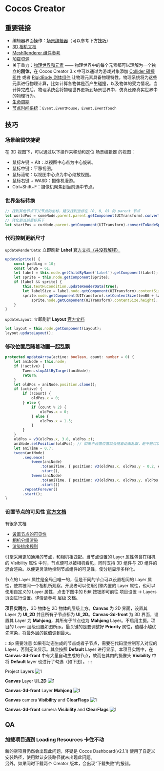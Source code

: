# Cocos Creator

## 重要链接

- 编辑器界面操作：[场景编辑器](https://docs.cocos.com/creator/3.4/manual/zh/editor/scene/)（可以参考下方[技巧](#场景编辑快捷键)）
- [3D 相机文档](https://docs.cocos.com/creator/3.4/manual/zh/editor/components/camera-component.html)
- [MeshRenderer 组件参考](https://docs.cocos.com/creator/3.4/manual/zh/engine/renderable/model-component.html)
- [加载资源](https://docs.cocos.com/creator/3.4/manual/zh/asset/dynamic-load-resources.html)
- 关于重力：[物理世界和元素](https://docs.cocos.com/creator/3.4/manual/zh/physics/physics.html#%E7%89%A9%E7%90%86%E4%B8%96%E7%95%8C%E5%92%8C%E5%85%83%E7%B4%A0) —— 物理世界中的每个元素都可以理解为一个独立的**刚体**，在 Cocos Creator 3.x 中可以通过为游戏对象添加 [Collider 碰撞组件](https://docs.cocos.com/creator/3.4/manual/zh/physics/physics-collider.html) 或者 [RigidBody 刚体组件](https://docs.cocos.com/creator/3.4/manual/zh/physics/physics-rigidbody.html) 让物理元素具备物理特性。物理系统将为这些元素进行物理计算，比如计算各物体是否产生碰撞，以及物体的受力情况。当计算完成后，物理系统会将物理世界更新到场景世界中，仿真还原真实世界中的物理行为。
- [生命周期](https://docs.cocos.com/creator/3.4/manual/zh/scripting/life-cycle-callbacks.html)
- [节点时间系统](https://docs.cocos.com/creator/3.4/manual/zh/engine/event/event-node.html)：`Event.EventMouse`，`Event.EventTouch`

## 技巧

### 场景编辑快捷键

在 3D 视图下，可以通过以下操作来移动和定位 场景编辑器 的视图：

- 鼠标左键 + Alt：以视图中心点为中心旋转。
- 鼠标中键：平移视图。
- 鼠标滚轮：以视图中心点为中心缩放视图。
- 鼠标右键 + WASD：摄像机漫游。
- Ctrl+Shift+F：摄像机聚焦到当前选中节点。

### 世界坐标转换

```ts
// 找到其他节点下父节点的坐标，建议找到坐标在 (0, 0, 0) 的 parent 节点
let worldPos = someNode.parent.parent.getComponent(UITransform).convertToWorldSpaceAR(someNode.position);
// 转化到当前坐标系下
let startPos = curNode.parent.getComponent(UITransform).convertToNodeSpaceAR(worldPos);
```

### 代码控制更新尺寸

`updateRenderData`: 立即刷新 **Label** <Badge type="info">[官方文档（并没有解释）](https://docs.cocos.com/creator/3.4/api/zh/ui/Class/Label?id=updaterenderdata)</Badge>

```ts
updateSprite() {
    const padding = 10;
    const lenBG = 61;
    let label = this.node.getChildByName('Label').getComponent(Label);
    let sprite = this.node.getComponent(Sprite);
    if (label && sprite) {
        this.textHuCondition.updateRenderData(true);
        let labelSize = label.node.getComponent(UITransform).contentSize;
        sprite.node.getComponent(UITransform).setContentSize(lenBG + labelSize.width + padding * 2,
            sprite.node.getComponent(UITransform).contentSize.height);
    }
}
```

`updateLayout`: 立即刷新 **Layout** <Badge type="info">[官方文档](https://docs.cocos.com/creator/3.4/api/zh/ui/Class/Layout?id=updatelayout)</Badge>

```ts
let layout = this.node.getComponent(Layout);
layout.updateLayout();
```

### 修改位置后随着动画一起乱飘

```ts
protected updateArrow(active: boolean, count: number = 0) {        
    let aniNode = this.node;
    if (!active) {
        Tween.stopAllByTarget(aniNode);
        return;
    }
    let oldPos = aniNode.position.clone();
    if (active) {
        if (!count) {
            oldPos.x = 0;
        } else {
            if (count % 2) {
                oldPos.x = 0;
            } else {
                oldPos.x = 1.5;
            }
        }
    }
    oldPos = v3(oldPos.x, 3.8, oldPos.z);
    aniNode.setPosition(oldPos); // 如果不设置位置就会随着动画乱飘，是不是可以当作其他需求的 feature？
    let aniTime = 0.7;
    tween(aniNode)
        .sequence(
            tween(aniNode)
                .to(aniTime, { position: v3(oldPos.x, oldPos.y - 0.2, oldPos.z), scale: v3(0.9, 0.9, 0.9) })
                .start(),
            tween(aniNode)
                .to(aniTime, { position: v3(oldPos.x, oldPos.y, oldPos.z), scale: v3(1, 1, 1) })
                .start())
        .repeatForever()
        .start();
}            
```

### 设置节点的可见性     <Badge type="info">[官方文档](https://docs.cocos.com/creator/3.4/manual/zh/concepts/scene/node-component.html#%E8%AE%BE%E7%BD%AE%E8%8A%82%E7%82%B9%E7%9A%84%E5%8F%AF%E8%A7%81%E6%80%A7)</Badge>

有很多文档

- [设置节点的可见性](https://docs.cocos.com/creator/3.4/manual/zh/concepts/scene/node-component.html#%E8%AE%BE%E7%BD%AE%E8%8A%82%E7%82%B9%E7%9A%84%E5%8F%AF%E8%A7%81%E6%80%A7)
- [相机分组渲染](https://docs.cocos.com/creator/3.4/manual/zh/editor/components/camera-component.html#%E7%9B%B8%E6%9C%BA%E5%88%86%E7%BB%84%E6%B8%B2%E6%9F%93)
- [渲染排序规则](https://docs.cocos.com/creator/3.4/manual/zh/ui-system/components/engine/priority.html#%E6%B3%A8%E6%84%8F%E4%BA%8B%E9%A1%B9)

引擎采用更加通用的节点，和相机相匹配。当节点设置的 Layer 属性包含在相机的 Visibility 属性 中时，节点便可以被相机看见，同时支持 3D 组件与 2D 组件的混合渲染。以便更灵活地控制节点组件的可见性，使分组显示多样化。

节点的 Layer 属性是全局且唯一的，但是不同的节点可以设置相同的 Layer 属性，使其被同一个相机所观察。开发者可以使用引擎内置的 Layer 属性，也可以使用自定义的 Layer 属性，点击下图中的 Edit 按钮即可前往 项目设置 -> Layers 页面进行设置。详情请参考 层级 文档。

**项目实践**为，3D 物体在 2D 物体的层级上方。**Canvas** 为 2D 界面，设置其 Layer 为 **UI_2D** 并且所有子节点都为 **UI_2D**。**Canvas-3d-front** 为 3D 界面，设置其 Layer 为 **Mahjong**，其所有子节点也为 **Mahjong** Layer。不启用主摄。项目的 Layer 层级设置如图所示。最关键的是要调整好 **Priority** 属性，值越小越优先渲染，将最外层的数值调到最大。

:::tip 需要注意
如果有动态生成的节点或者子节点，需要在代码里控制写入对应的 Layer，否则无法显示。其会按照 **Default** Layer 进行显示。本项目实践中，在 **Canvas-3d-front** 中有大量自动生成的节点，故而在其内的摄像头 **Visibility** 中将 **Default** layer 也进行了勾选（如下图）。
:::

Project Layers
![1](/img/code/cocos/layers.png)

**Canvas** Layer **UI_2D**
![1](/img/code/cocos/canvas.png)

**Canvas-3d-front** Layer **Mahjong**
![1](/img/code/cocos/canvas-front-3d.png)

**Canvas** camera **Visibility** and **ClearFlags**
![1](/img/code/cocos/canvas-2d-camera.png)

**Canvas-3d-front** camera **Visibility** and **ClearFlags**
![1](/img/code/cocos/canvas-3d-camera.png)

## QA

### 加载项目遇到 Loading Resources 卡住不动

新的空项目仍然会出现此问题，怀疑是 Cocos Dashboard(v2.1.1) 使用了自定义安装路径，使用默认安装路径就未出现此问题。  
另外，如果同时下载两个 Creator 版本，会出现“下载失败”的报错。
